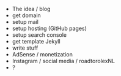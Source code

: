 
- The idea / blog
- get domain
- setup mail
- setup hosting (GitHub pages)
- setup search console
- get template Jekyll
- write stuff
- AdSense / monetization
- Instagram / social media / roadtorolexNL
- ?
